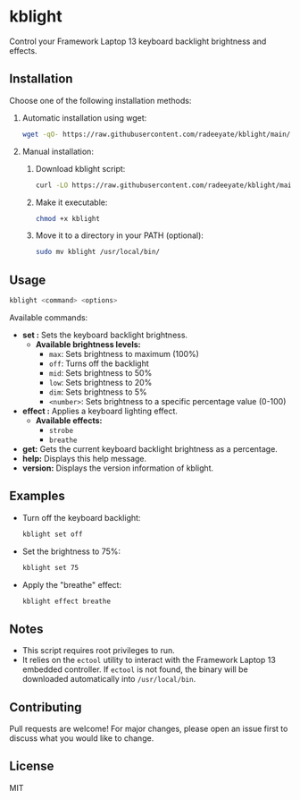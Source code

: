 # kblight

Control your Framework Laptop 13 keyboard backlight brightness and effects.

## Installation

Choose one of the following installation methods:

1. Automatic installation using wget:

   ```bash
   wget -qO- https://raw.githubusercontent.com/radeeyate/kblight/main/install.sh | sudo bash
   ```

2. Manual installation:

   1. Download kblight script:

      ```bash
      curl -LO https://raw.githubusercontent.com/radeeyate/kblight/main/kblight
      ```

   2. Make it executable:

      ```bash
      chmod +x kblight
      ```

   3. Move it to a directory in your PATH (optional):

      ```bash
      sudo mv kblight /usr/local/bin/
      ```

## Usage

```bash
kblight <command> <options>
```

Available commands:

* **set <brightness>:** Sets the keyboard backlight brightness.
  - **Available brightness levels:**
    - `max`: Sets brightness to maximum (100%)
    - `off`: Turns off the backlight
    - `mid`: Sets brightness to 50%
    - `low`: Sets brightness to 20%
    - `dim`: Sets brightness to 5%
    - `<number>`: Sets brightness to a specific percentage value (0-100)
* **effect <effect>:** Applies a keyboard lighting effect.
  - **Available effects:**
    - `strobe`
    - `breathe`
* **get:** Gets the current keyboard backlight brightness as a percentage.
* **help:** Displays this help message.
* **version:** Displays the version information of kblight.

## Examples

* Turn off the keyboard backlight:

   ```bash
   kblight set off
   ```

* Set the brightness to 75%:

   ```bash
   kblight set 75
   ```

* Apply the "breathe" effect:

   ```bash
   kblight effect breathe
   ```

## Notes

* This script requires root privileges to run.
* It relies on the `ectool` utility to interact with the Framework Laptop 13 embedded controller. If `ectool` is not found, the binary will be downloaded automatically into `/usr/local/bin`.

## Contributing

Pull requests are welcome! For major changes, please open an issue first to discuss what you would like to change.

## License

MIT
